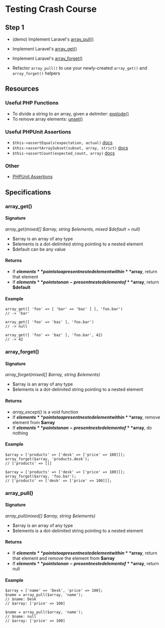 # Testing Crash Course

## Step 1

* (demo) Implement Laravel's [array_pull()](https://laravel.com/docs/5.3/helpers#method-array-pull)

* Implement Laravel's [array_get()](https://laravel.com/docs/5.3/helpers#method-array-get)

* Implement Laravel's [array_forget()](https://laravel.com/docs/5.3/helpers#method-array-forget)

* Refactor `array_pull()` to use your newly-created `array_get()` and `array_forget()` helpers

## Resources

### Useful PHP Functions
* To divide a string to an array, given a delimiter: [explode()](http://php.net/manual/en/function.explode.php)
* To remove array elements: [unset()](http://php.net/manual/en/function.unset.php)

### Useful PHPUnit Assertions
* `$this->assertEquals(expectation, actual)` [docs](https://phpunit.de/manual/current/en/appendixes.assertions.html#appendixes.assertions.assertEquals)
* `$this->assertArraySubset(subset, array, strict)` [docs](https://phpunit.de/manual/current/en/appendixes.assertions.html#appendixes.assertions.assertArraySubset)
* `$this->assertCount(expected_count, array)` [docs](https://phpunit.de/manual/current/en/appendixes.assertions.html#appendixes.assertions.assertCount)

### Other
* [PHPUnit Assertions](https://phpunit.de/manual/current/en/appendixes.assertions.html)

## Specifications

### array_get()

#### Signature
*array_get(mixed[] $array, string $elements, mixed $default = null)*
* $array is an array of any type
* $elements is a dot-delimited string pointing to a nested element
* $default can be any value

#### Returns
* If **$elements** points to a present nested element within **$array**, return that element
* If **$elements** points to non-present nested element of **$array**, return **$default**

#### Example
```
array_get([ 'foo' => [ 'bar' => 'baz' ] ], 'foo.bar')
// -> 'bar'

array_get([ 'foo' => 'baz' ], 'foo.bar')
// -> null

array_get([ 'foo' => 'baz' ], 'foo.bar', 42)
// -> 42
```

### array_forget()
#### Signature
*array_forget(mixed[] $array, string $elements)*
* $array is an array of any type
* $elements is a dot-delimited string pointing to a nested element

#### Returns
* *array_except()* is a void function
* If **$elements** points to a present nested element within **$array**, remove element from **$array**
* If **$elements** points to non-present nested element of **$array**, do nothing

#### Example
```
$array = ['products' => ['desk' => ['price' => 100]]];
array_forget($array, 'products.desk');
// ['products' => []]

$array = ['products' => ['desk' => ['price' => 100]]];
array_forget($array, 'foo.bar');
// ['products' => ['desk' => ['price' => 100]]];
```

### array_pull()

#### Signature
*array_pull(mixed[] $array, string $elements)*
* $array is an array of any type
* $elements is a dot-delimited string pointing to a nested element

#### Returns
* If **$elements** points to a present nested element within **$array**, return that element and remove the element from **$array**
* If **$elements** points to non-present nested element of **$array**, return null

#### Example
```
$array = ['name' => 'Desk', 'price' => 100];
$name = array_pull($array, 'name');
// $name: Desk
// $array: ['price' => 100]

$name = array_pull($array, 'name');
// $name: null
// $array: ['price' => 100]
```
